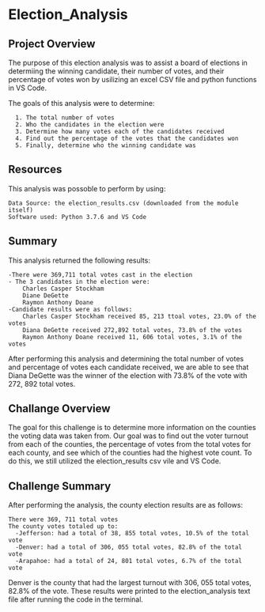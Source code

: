 # Election_Analysis
## Project Overview
The purpose of this election analysis was to assist a board of elections in determiing the winning candidate, their number of votes, and their percentage of votes won by usilizing an excel CSV file and python functions in VS Code. 

  The goals of this analysis were to determine:
  
      1. The total number of votes
      2. Who the candidates in the election were
      3. Determine how many votes each of the candidates received 
      4. Find out the percentage of the votes that the candidates won
      5. Finally, determine who the winning candidate was 
## Resources
This analysis was possoble to perform by using:

    Data Source: the election_results.csv (downloaded from the module itself) 
    Software used: Python 3.7.6 and VS Code 
    
## Summary 
This analysis returned the following results: 

    -There were 369,711 total votes cast in the election 
    - The 3 candidates in the election were:
        Charles Casper Stockham 
        Diane DeGette
        Raymon Anthony Doane
    -Candidate results were as follows:
        Charles Casper Stockham received 85, 213 ttoal votes, 23.0% of the votes 
        Diana DeGette received 272,892 total votes, 73.8% of the votes 
        Raymon Anthony Doane received 11, 606 total votes, 3.1% of the votes 
 After performing this analysis and determining the total number of votes and percentage of votes each candidate received, we are able to see that Diana DeGette was the winner of the election with 73.8% of the vote with 272, 892 total votes. 
  
## Challange Overview 
 The goal for this challenge is to determine more information on the counties the voting data was taken from. Our goal was to find out the voter turnout from each of the counties, the percentage of votes from the total votes for each county, and see which of the counties had the highest vote count. To do this, we still utilized the election_results csv vile and VS Code. 
## Challenge Summary 
After performing the analysis, the county election results are as follows:

    There were 369, 711 total votes
    The county votes totaled up to:
      -Jefferson: had a total of 38, 855 total votes, 10.5% of the total vote 
      -Denver: had a total of 306, 055 total votes, 82.8% of the total vote 
      -Arapahoe: had a total of 24, 801 total votes, 6.7% of the total vote 
      
  Denver is the county that had the largest turnout with 306, 055 total votes, 82.8% of the vote. 
  These results were printed to the election_analysis text file after running the code in the terminal. 
  
  
